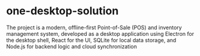 # one-desktop-solution
The project is a modern, offline-first Point-of-Sale (POS) and inventory management system, developed as a desktop application using Electron for the desktop shell, React for the UI, SQLite for local data storage, and Node.js for backend logic and cloud synchronization
